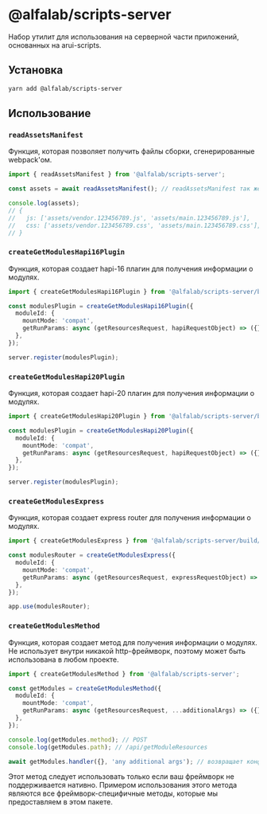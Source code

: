 @alfalab/scripts-server
===

Набор утилит для использования на серверной части приложений, основанных на arui-scripts.

## Установка

```bash
yarn add @alfalab/scripts-server
```

## Использование

### `readAssetsManifest`
Функция, которая позволяет получить файлы сборки, сгенерированные webpack'ом.

```ts
import { readAssetsManifest } from '@alfalab/scripts-server';

const assets = await readAssetsManifest(); // readAssetsManifest так же принимает массив названий чанков. По умолчанию - ['vendor', 'main']

console.log(assets);
// {
//   js: ['assets/vendor.123456789.js', 'assets/main.123456789.js'],
//   css: ['assets/vendor.123456789.css', 'assets/main.123456789.css'],
// }
```

### `createGetModulesHapi16Plugin`
Функция, которая создает hapi-16 плагин для получения информации о модулях.

```ts
import { createGetModulesHapi16Plugin } from '@alfalab/scripts-server/build/hapi16';

const modulesPlugin = createGetModulesHapi16Plugin({
  moduleId: {
    mountMode: 'compat',
    getRunParams: async (getResourcesRequest, hapiRequestObject) => ({}),
  },
});

server.register(modulesPlugin);
```

### `createGetModulesHapi20Plugin`
Функция, которая создает hapi-20 плагин для получения информации о модулях.

```ts
import { createGetModulesHapi20Plugin } from '@alfalab/scripts-server/build/hapi20';

const modulesPlugin = createGetModulesHapi20Plugin({
  moduleId: {
    mountMode: 'compat',
    getRunParams: async (getResourcesRequest, hapiRequestObject) => ({}),
  },
});

server.register(modulesPlugin);
```

### `createGetModulesExpress`
Функция, которая создает express router для получения информации о модулях.

```ts
import { createGetModulesExpress } from '@alfalab/scripts-server/build/express';

const modulesRouter = createGetModulesExpress({
  moduleId: {
    mountMode: 'compat',
    getRunParams: async (getResourcesRequest, expressRequestObject) => ({}),
  },
});

app.use(modulesRouter);
```

### `createGetModulesMethod`

Функция, которая создает метод для получения информации о модулях. Не использует внутри никакой http-фреймворк, поэтому может быть использована в любом проекте.

```ts
import { createGetModulesMethod } from '@alfalab/scripts-server';

const getModules = createGetModulesMethod({
  moduleId: {
    mountMode: 'compat',
    getRunParams: async (getResourcesRequest, ...additionalArgs) => ({}),
  },
});

console.log(getModules.method); // POST
console.log(getModules.path); // /api/getModuleResources

await getModules.handler({}, 'any additional args'); // возвращает конфигурацию модуля
```

Этот метод следует использовать только если ваш фреймворк не поддерживается нативно.
Примером использования этого метода являются все фреймворк-специфичные методы, которые мы предоставляем в этом пакете.
